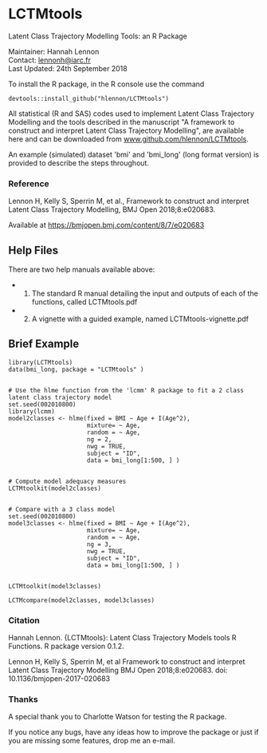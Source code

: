 # LCTMtools

Latent Class Trajectory Modelling Tools: an R Package  

Maintainer: Hannah Lennon  
Contact: lennonh@iarc.fr    
Last Updated: 24th September 2018


To install the R package, in the R console use the command 
```{r}
devtools::install_github("hlennon/LCTMtools")
```  


All statistical (R and SAS) codes used to implement Latent Class Trajectory Modelling and the tools described in the manuscript "A framework to construct and interpret Latent Class Trajectory Modelling", are available here and can be downloaded from www.github.com/hlennon/LCTMtools.  

An example (simulated) dataset 'bmi' and 'bmi_long' (long format version) is provided to describe the steps throughout.



### Reference  
Lennon H, Kelly S, Sperrin M, et al., Framework to construct and interpret Latent Class Trajectory Modelling, BMJ Open 2018;8:e020683.   

Available at
https://bmjopen.bmj.com/content/8/7/e020683


## Help Files
There are two help manuals available above:    
+ 1) The standard R manual detailing the input and outputs of each of the functions, called LCTMtools.pdf  
+ 2) A vignette with a guided example, named LCTMtools-vignette.pdf 


## Brief Example

```{r eval=TRUE}
library(LCTMtools)
data(bmi_long, package = "LCTMtools" )


# Use the hlme function from the 'lcmm' R package to fit a 2 class latent class trajectory model
set.seed(002010800)
library(lcmm)
model2classes <- hlme(fixed = BMI ~ Age + I(Age^2), 
                      mixture= ~ Age, 
                      random = ~ Age, 
                      ng = 2, 
                      nwg = TRUE,  
                      subject = "ID", 
                      data = bmi_long[1:500, ] )


# Compute model adequacy measures
LCTMtoolkit(model2classes)


# Compare with a 3 class model
set.seed(002010800)
model3classes <- hlme(fixed = BMI ~ Age + I(Age^2), 
                      mixture= ~ Age, 
                      random = ~ Age, 
                      ng = 3, 
                      nwg = TRUE,  
                      subject = "ID", 
                      data = bmi_long[1:500, ] )


LCTMtoolkit(model3classes)

LCTMcompare(model2classes, model3classes)
```  


### Citation
Hannah Lennon. {LCTMtools}: Latent Class Trajectory Models tools R Functions. R package version 0.1.2.


Lennon H, Kelly S, Sperrin M, et al
    Framework to construct and interpret Latent Class Trajectory Modelling
    BMJ Open 2018;8:e020683. doi: 10.1136/bmjopen-2017-020683

### Thanks
A special thank you to Charlotte Watson for testing the R package.  

If you notice any bugs, have any ideas how to improve the package or just if you are missing some features, drop me an e-mail.
